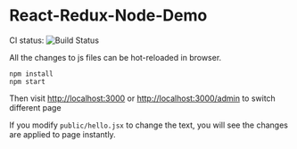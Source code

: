 React-Redux-Node-Demo
=====================

CI status: ![Build Status](https://travis-ci.org/js-demos/es6-project-demo.png?branch=master)

All the changes to js files can be hot-reloaded in browser.

```
npm install
npm start
```

Then visit <http://localhost:3000>
or <http://localhost:3000/admin> to switch different page

If you modify `public/hello.jsx` to change the text, you will see the changes are applied to page instantly.



